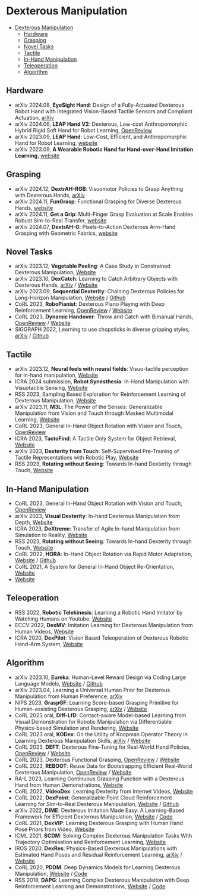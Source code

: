 # Dexterous Manipulation

- [Dexterous Manipulation](#dexterous-manipulation)
  - [Hardware](#hardware)
  - [Grasping](#grasping)
  - [Novel Tasks](#novel-tasks)
  - [Tactile](#tactile)
  - [In-Hand Manipulation](#in-hand-manipulation)
  - [Teleoperation](#teleoperation)
  - [Algorithm](#algorithm)


## Hardware
- arXiv 2024.08, **EyeSight Hand**: Design of a Fully-Actuated Dexterous Robot Hand with Integrated Vision-Based Tactile Sensors and Compliant Actuation, [arXiv](https://arxiv.org/abs/2408.06265)
- arXiv 2024.06, **LEAP Hand V2**: Dexterous, Low-cost Anthropomorphic Hybrid Rigid Soft Hand for Robot Learning, [OpenReview](https://openreview.net/forum?id=eQomRzRZEP)
- arXiv 2023.09, **LEAP Hand**: Low-Cost, Efficient, and Anthropomorphic Hand for Robot Learning, [website](https://leaphand.com/)
- arXiv 2023.09, **A Wearable Robotic Hand for Hand-over-Hand Imitation Learning**, [website](https://sites.google.com/view/hiro-hand/%E9%A6%96%E9%A1%B5)

## Grasping
- arXiv 2024.12, **DextrAH-RGB**: Visuomotor Policies to Grasp Anything with Dexterous Hands, [arXiv](https://arxiv.org/abs/2412.01791)
- arXiv 2024.11, **FunGrasp**: Functional Grasping for Diverse Dexterous Hands, [website](https://hly-123.github.io/FunGrasp/)
- arXiv 2024.11, **Get a Grip**: Multi-Finger Grasp Evaluation at Scale Enables Robust Sim-to-Real Transfer, [website](https://sites.google.com/view/get-a-grip-dataset)
- arXiv 2024.07, **DextrAH-G**: Pixels-to-Action Dexterous Arm-Hand Grasping with Geometric Fabrics, [website](https://sites.google.com/view/dextrah-g)

## Novel Tasks
- arXiv 2023.12, **Vegetable Peeling**: A Case Study in Constrained Dexterous Manipulation, [Website](https://taochenshh.github.io/projects/veg-peeling)
- arXiv 2023.10, **DexCatch**: Learning to Catch Arbitrary Objects with Dexterous Hands, [arXiv](https://arxiv.org/abs/2310.08809) / [Website](https://dexcatch.github.io/)
- arXiv 2023.09, **Sequential Dexterity**: Chaining Dexterous Policies for Long-Horizon Manipulation, [Website](https://sequential-dexterity.github.io/) / [Github](https://github.com/sequential-dexterity/SeqDex)
- CoRL 2023, **RoboPianist**: Dexterous Piano Playing with Deep Reinforcement Learning, [OpenReview](https://openreview.net/forum?id=HDYMjiukjn) / [Website](https://robopianist.github.io/)
- CoRL 2023, **Dynamic Handover**: Throw and Catch with Bimanual Hands, [OpenReview](https://openreview.net/forum?id=3Z3Z3Z3Z3Z3) / [Website](https://binghao-huang.github.io/dynamic_handover/)
- SIGGRAPH 2022, Learning to use chopsticks in diverse gripping styles, [arXiv](https://arxiv.org/abs/2205.14313) / [Github](https://github.com/chopsticks-research2022/learning2usechopsticks)


## Tactile
- arXiv 2023.12, **Neural feels with neural fields**: Visuo-tactile perception for in-hand manipulation, [Website](https://suddhu.github.io/neural-feels/)
- ICRA 2024 submission, **Robot Synesthesia**: In-Hand Manipulation with Visuotactile Sensing, [Website](https://yingyuan0414.github.io/visuotactile/)
- RSS 2023, Sampling Based Exploration for Reinforcement Learning of Dexterous Manipulation, [Website](https://sbrl.cs.columbia.edu/)
- arXiv 2023.11, **M3L**: The Power of the Senses: Generalizable Manipulation from Vision and Touch through Masked Multimodal Learning, [Website](https://sferrazza.cc/m3l_site/)
- CoRL 2023, General In-Hand Object Rotation with Vision and Touch, [OpenReview](https://openreview.net/pdf?id=RN00jfIV-X)
- ICRA 2023, **TactoFind**: A Tactile Only System for Object Retrieval, [Website](https://taochenshh.github.io/projects/tactofind#)
- arXiv 2023, **Dexterity from Touch**: Self-Supervised Pre-Training of Tactile Representations with Robotic Play, [Website](https://tactile-dexterity.github.io/)
- RSS 2023, **Rotating without Seeing**: Towards In-hand Dexterity through Touch, [Website](https://touchdexterity.github.io/)


## In-Hand Manipulation
- CoRL 2023, General In-Hand Object Rotation with Vision and Touch, [OpenReview](https://openreview.net/pdf?id=RN00jfIV-X)
- arXiv 2023, **Visual Dexterity**: In-hand Dexterous Manipulation from Depth, [Website](https://taochenshh.github.io/projects/visual-dexterity)
- ICRA 2023, **DeXtreme**: Transfer of Agile In-hand Manipulation from Simulation to Reality, [Website](https://dextreme.org/)
- RSS 2023, **Rotating without Seeing**: Towards In-hand Dexterity through Touch, [Website](https://touchdexterity.github.io/)
- CoRL 2022, **HORA**: In-Hand Object Rotation via Rapid Motor Adaptation, [Website](https://haozhi.io/hora/) / [Github](https://github.com/HaozhiQi/hora/)
- CoRL 2021, A System for General In-Hand Object Re-Orientation, [Website](https://taochenshh.github.io/projects/in-hand-reorientation)
- [Website](https://dextreme.org/)

## Teleoperation
- RSS 2022, **Robotic Telekinesis**: Learning a Robotic Hand Imitator by Watching Humans on Youtube. [Website](https://robotic-telekinesis.github.io/)
- ECCV 2022, **DexMV**: Imitation Learning for Dexterous Manipulation from Human Videos, [Website](https://yzqin.github.io/dexmv/)
- ICRA 2020, **DexPilot**: Vision Based Teleoperation of  Dexterous Robotic Hand-Arm System, [Website](https://sites.google.com/view/dex-pilot)


## Algorithm
- arXiv 2023.10, **Eureka**: Human-Level Reward Design via Coding Large Language Models, [Website](https://eureka-research.github.io/) / [Github](https://github.com/eureka-research/Eureka)
- arXiv 2023.04, Learning a Universal Human Prior for Dexterous Manipulation from Human Preference, [arXiv](https://arxiv.org/abs/2304.04602)
- NIPS 2023, **GraspGF**: Learning Score-based Grasping Primitive for Human-assisting Dexterous Grasping, [arXiv](https://arxiv.org/abs/2309.06038) / [Website](https://sites.google.com/view/graspgf)
- CoRL 2023 oral, **Diff-LfD**: Contact-aware Model-based Learning from Visual Demonstration for Robotic Manipulation via Differentiable Physics-based Simulation and Rendering, [Website](https://sites.google.com/view/diff-lfd)
- CoRL 2023 oral, **KODex**: On the Utility of Koopman Operator Theory in Learning Dexterous Manipulation Skills, [arXiv](https://arxiv.org/abs/2303.13446) / [Website](https://sites.google.com/view/kodex-corl)
- CoRL 2023, **DEFT**: Dexterous Fine-Tuning for Real-World Hand Policies, [OpenReview](https://openreview.net/forum?id=wH23nZpVTF6) / [Website](https://dexterous-finetuning.github.io/)
- CoRL 2023, Dexterous Functional Grasping, [OpenReview](https://openreview.net/forum?id=93qz1k6_6h) / [Website](https://dexfunc.github.io/)
- CoRL 2023, **REBOOT**: Reuse Data for Bootstrapping Efficient Real-World Dexterous Manipulation, [OpenReview](https://openreview.net/forum?id=ckeT8cMz_A) / [Website](https://sites.google.com/view/reboot-dexterous)
- RA-L 2023, Learning Continuous Grasping Function with a Dexterous Hand from Human Demonstrations, [Website](https://arxiv.org/abs/2207.05053)
- CoRL 2022, **VideoDex**: Learning Dexterity from Internet Videos, [Website](https://video-dex.github.io/)
- CoRL 2022, **DexPoint**: Generalizable Point Cloud Reinforcement Learning for Sim-to-Real Dexterous Manipulation, [Website](https://yzqin.github.io/dexpoint/) / [Github](https://github.com/yzqin/dexpoint-release)
- arXiv 2022, **DIME**: Dexterous Imitation Made Easy: A Learning-Based Framework for Efficient Dexterous Manipulation, [Website](https://nyu-robot-learning.github.io/dime/) / [Code](https://github.com/NYU-robot-learning/DIME-Models)
- CoRL 2021, **DexVIP**: Learning Dexterous Grasping with Human Hand Pose Priors from Video, [Website](https://vision.cs.utexas.edu/projects/dexvip-dexterous-grasp-pose-prior/)
- ICML 2021, **SCDM**: Solving Complex Dexterous Manipulation Tasks With Trajectory Optimisation and Reinforcement Learning, [Website](https://dexterous-manipulation.github.io/)
- IROS 2020, **DexRes**: Physics-Based Dexterous Manipulations with Estimated Hand Poses and Residual Reinforcement Learning, [arXiv](https://arxiv.org/abs/2008.03285) / [Website](https://sites.google.com/view/dexres/)
- CoRL 2020, **PDDM**: Deep Dynamics Models for Learning Dexterous Manipulation, [Website](https://sites.google.com/view/pddm/) / [Code](https://github.com/google-research/pddm)
- RSS 2018, **DAPG**: Learning Complex Dexterous Manipulation with Deep Reinforcement Learning and Demonstrations, [Website](https://sites.google.com/view/deeprl-dexterous-manipulation) / [Code](https://github.com/aravindr93/hand_dapg)


